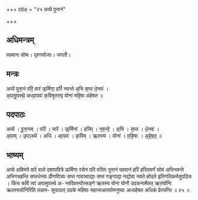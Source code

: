 +++
title = "२५ अव्ये पुनानं"

+++
## अधिमन्त्रम्
पवमानः सोमः। पृश्नयोजाः। जगती।

## मन्त्रः
अव्ये॑ पुना॒नं परि॒ वार॑ ऊ॒र्मिणा॒ हरिं॑ नवन्ते अ॒भि स॒प्त धे॒नवः॑ ।  
अ॒पामु॒पस्थे॒ अध्या॒यवः॑ क॒विमृ॒तस्य॒ योना॑ महि॒षा अ॑हेषत ॥

## पदपाठः
अव्ये॑ । पु॒ना॒नम् । परि॑ । वारे॑ । ऊ॒र्मिणा॑ । हरि॑म् । न॒व॒न्ते॒ । अ॒भि । स॒प्त । धे॒नवः॑ ।  
अ॒पाम् । उ॒पऽस्थे॑ । अधि॑ । आ॒यवः॑ । क॒विम् । ऋ॒तस्य॑ । योना॑ । म॒हि॒षाः । अ॒हे॒ष॒त॒ ॥

## भाष्यम्
अव्ये अविमये वारे वाले दशापवित्रे ऊर्मिणा रसेन परि परितः पुनानं पवमानं हरिं हरितवर्णं सोमं अभिनवन्ते अभिगच्छन्ति सप्तधेनवः प्रीणयित्र्यः सप्त गायत्र्याद्याः सप्त गङ्गाद्या नद्योवा नवते क्षोदते इतिगतिकर्मसुपठितः । किंच कविं त्वां अपामुपस्थे अ- न्तरिक्षस्योत्सङ्गे ऋतस्य योना योनौ उदकनामैतत् ऋतंयोनिः ऋतस्ययोनिरिति तन्नाम- सुपाठात् उदके महिषाः महान्तआयवोमनुष्याः अध्यहेषत अधिकं प्रेरयन्ति ॥ २५ ॥
